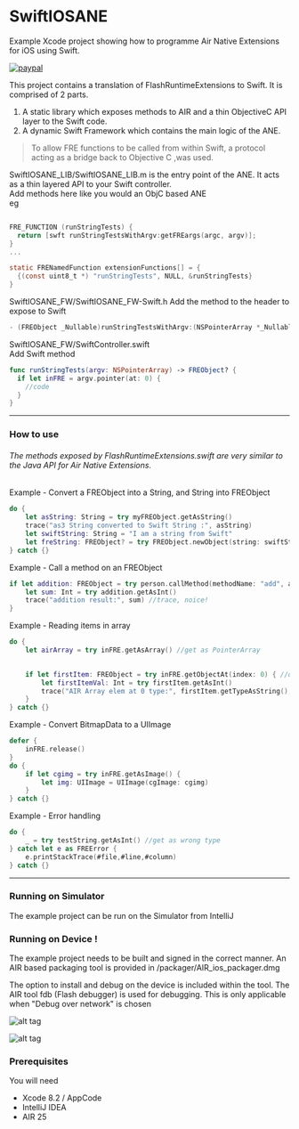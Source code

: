 # SwiftIOSANE  

Example Xcode project showing how to programme Air Native Extensions for iOS using Swift.

[![paypal](https://www.paypalobjects.com/en_US/i/btn/btn_donateCC_LG.gif)](https://www.paypal.com/cgi-bin/webscr?cmd=_s-xclick&hosted_button_id=5UR2T52J633RC)

This project contains a translation of FlashRuntimeExtensions to Swift.
It is comprised of 2 parts.

1. A static library which exposes methods to AIR and a thin ObjectiveC API layer to the Swift code. 
2. A dynamic Swift Framework which contains the main logic of the ANE.

> To allow FRE functions to be called from within Swift, a protocol acting 
> as a bridge back to Objective C ,was used.

SwiftIOSANE_LIB/SwiftIOSANE_LIB.m is the entry point of the ANE. It acts as a thin layered API to your Swift controller.  
Add methods here like you would an ObjC based ANE  
eg

````objectivec

FRE_FUNCTION (runStringTests) {
  return [swft runStringTestsWithArgv:getFREargs(argc, argv)];
}
...

static FRENamedFunction extensionFunctions[] = {
  {(const uint8_t *) "runStringTests", NULL, &runStringTests}
}
`````


SwiftIOSANE_FW/SwiftIOSANE_FW-Swift.h
Add the method to the header to expose to Swift 

````objectivec
- (FREObject _Nullable)runStringTestsWithArgv:(NSPointerArray *_Nullable)argv;
`````


SwiftIOSANE_FW/SwiftController.swift  
Add Swift method  

````swift
func runStringTests(argv: NSPointerArray) -> FREObject? {
  if let inFRE = argv.pointer(at: 0) {
    //code
  }
}
`````


----------

### How to use
######  The methods exposed by FlashRuntimeExtensions.swift are very similar to the Java API for Air Native Extensions. 

Example - Convert a FREObject into a String, and String into FREObject

````swift
do {
	let asString: String = try myFREObject.getAsString()
	trace("as3 String converted to Swift String :", asString)
	let swiftString: String = "I am a string from Swift"
	let freString: FREObject? = try FREObject.newObject(string: swiftString)
} catch {}
`````


Example - Call a method on an FREObject

````swift
if let addition: FREObject = try person.callMethod(methodName: "add", args: FREObject.toArray(args: 100, 33)) {
	let sum: Int = try addition.getAsInt()
	trace("addition result:", sum) //trace, noice!
}
`````

Example - Reading items in array
````swift
do {
	let airArray = try inFRE.getAsArray() //get as PointerArray

    
	if let firstItem: FREObject = try inFRE.getObjectAt(index: 0) { //direct access to FREArray
		let firstItemVal: Int = try firstItem.getAsInt()
		trace("AIR Array elem at 0 type:", firstItem.getTypeAsString(), "value:", firstItemVal)
	}
} catch {}
`````

Example - Convert BitmapData to a UIImage
````swift
defer {
    inFRE.release()
}
do {
    if let cgimg = try inFRE.getAsImage() {
        let img: UIImage = UIImage(cgImage: cgimg)
    }
} catch {}
`````

Example - Error handling
````swift
do {
	_ = try testString.getAsInt() //get as wrong type
} catch let e as FREError {
	e.printStackTrace(#file,#line,#column)
} catch {}
`````
----------
### Running on Simulator

The example project can be run on the Simulator from IntelliJ

### Running on Device !

The example project needs to be built and signed in the correct manner.
An AIR based packaging tool is provided in /packager/AIR_ios_packager.dmg

The option to install and debug on the device is included within the tool.
The AIR tool fdb (Flash debugger) is used for debugging. This is only applicable when "Debug over network" is chosen

![alt tag](https://github.com/tuarua/SwiftIOSANE/blob/master/screenshots/1.png)


![alt tag](https://github.com/tuarua/SwiftIOSANE/blob/master/screenshots/2.png)

### Prerequisites

You will need

- Xcode 8.2 / AppCode
- IntelliJ IDEA
- AIR 25
